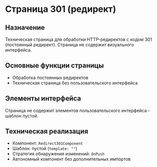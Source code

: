 # Страница 301 (редирект)

## Назначение
Техническая страница для обработки HTTP-редиректов с кодом 301 (постоянный редирект). Страница не содержит визуального интерфейса.

## Основные функции страницы
- Обработка постоянных редиректов
- Техническая страница без пользовательского интерфейса

## Элементы интерфейса
Страница не содержит элементов пользовательского интерфейса - шаблон пустой.

## Техническая реализация
- Компонент: `Redirect301Component`
- Шаблон: пустой (`template: ""`)
- Стратегия обнаружения изменений: `OnPush`
- Автономный компонент без дополнительных импортов
